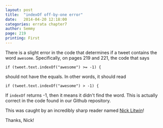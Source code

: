 ```yaml
---
layout: post
title:  "indexOf off-by-one error"
date:   2014-04-20 12:18:00
categories: errata chapter7
author: Semmy
page: 219
printing: First
---
```


There is a slight error in the code that determines if a tweet contains the
word `awesome`. Specifically, on pages 219 and 221, the code that says

    if (tweet.text.indexOf("awesome") >= -1) {

should not have the equals. In other words, it should read

    if (tweet.text.indexOf("awesome") > -1) {

If `indexOf` returns -1, then it means it didn't find the word. This is
actually correct in the code found in our Github repository.

This was caught by an incredibly sharp reader named [Nick Litwin](http://github.com/polynickglot)!

Thanks, Nick!
